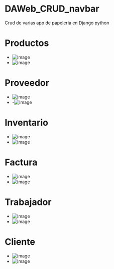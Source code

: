 # DAWeb_CRUD_navbar
Crud de varias app de papeleria en Django python
# Productos
- ![image](https://github.com/user-attachments/assets/0241f437-5fb1-4624-b12c-00a231cfb1be)
- ![image](https://github.com/user-attachments/assets/4291bb4b-2ef8-4727-861f-c9577ce3f58c)

# Proveedor
- ![image](https://github.com/user-attachments/assets/c7bc2688-d397-4dc8-93b9-e428af1b5bc9)
- -![image](https://github.com/user-attachments/assets/433da7d2-18b4-4a57-a3be-b92dbad58418)

# Inventario
- ![image](https://github.com/user-attachments/assets/e5e510e0-7a8c-49c1-bbf1-4f7c00681125)
- ![image](https://github.com/user-attachments/assets/65395e7a-c4ca-40b4-88e1-adf8b073e94e)

# Factura
- ![image](https://github.com/user-attachments/assets/d417332f-e29b-4f62-b8f3-b2bd79d43289)
- ![image](https://github.com/user-attachments/assets/71c24dac-019f-4679-892f-f73fe4783578)

# Trabajador
- ![image](https://github.com/user-attachments/assets/3e294de4-e151-401f-93dc-4780e83a4161)
- ![image](https://github.com/user-attachments/assets/7cbb32b6-2830-4bda-acaa-3160342e014f)

# Cliente
- ![image](https://github.com/user-attachments/assets/30b20f11-9516-41ac-80ff-55415890c346)
- ![image](https://github.com/user-attachments/assets/c63dafb8-a53d-40b2-a17f-d186d5955980)









